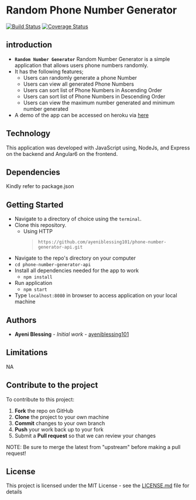 # Random Phone Number Generator

[![Build Status](https://travis-ci.org/ayeniblessing101/phone-number-generator-api.svg?branch=master)](https://travis-ci.org/ayeniblessing101/phone-number-generator-api)
[![Coverage Status](https://coveralls.io/repos/github/ayeniblessing101/phone-number-generator-api/badge.svg?branch=master)](https://coveralls.io/github/ayeniblessing101/phone-number-generator-api?branch=master)

## introduction

* **`Random Number Generator`** Random Number Generator is a simple application that allows users phone numbers randomly.
* It has the following features;
  * Users can randomly generate a phone Number
  * Users can view all generated Phone Numbers
  * Users can sort list of Phone Numbers in Ascending Order
  * Users can sort list of Phone Numbers in Descending Order
  * Users can view the maximum number generated and minimum number generated
* A demo of the app can be accessed on heroku via [here](https://blessing-api-random-number-gen.herokuapp.com)

## Technology
This application was developed with JavaScript using, NodeJs, and Express on the backend and Angular6 on the frontend.

## Dependencies
Kindly refer to package.json

## Getting Started

* Navigate to a directory of choice using the `terminal`.
* Clone this repository.
  * Using HTTP
    > `https://github.com/ayeniblessing101/phone-number-generator-api.git`
* Navigate to the repo's directory on your computer
* `cd phone-number-generator-api`
* Install all dependencies needed for the app to work
  * `npm install`
* Run application
  * `npm start`
* Type `localhost:8080` in browser to access application on your local machine

## Authors

* **Ayeni Blessing** - _Initial work_ - [ayeniblessing101](https://github.com/ayeniblessing101/phone-number-generator-api.git)

## Limitations

NA

## Contribute to the project

To contribute to this project:

1. **Fork** the repo on GitHub
2. **Clone** the project to your own machine
3. **Commit** changes to your own branch
4. **Push** your work back up to your fork
5. Submit a **Pull request** so that we can review your changes

NOTE: Be sure to merge the latest from "upstream" before making a pull request!

## License

This project is licensed under the MIT License - see the [LICENSE.md](LICENSE.md) file for details

